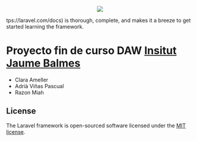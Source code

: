 


<p align="center"><img src="https://laravel.com/assets/img/components/logo-laravel.svg"></p>
tps://laravel.com/docs) is thorough, complete, and makes it a breeze to get started learning the framework.

 <h1>Proyecto fin de curso DAW  <a href="http://www.jaumebalmes.net/">Insitut Jaume Balmes</a></h1> 
  <ul>
  <li>Clara Ameller</li>
  <li>Adrià Viñas Pascual</li>
  <li>Razon Miah</li>
  </ul>


## License

The Laravel framework is open-sourced software licensed under the [MIT license](http://opensource.org/licenses/MIT).

